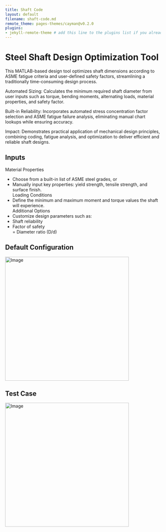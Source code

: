 ```yaml
---
title: Shaft Code
layout: default
filename: shaft-code.md
remote_theme: pages-themes/cayman@v0.2.0
plugins:
- jekyll-remote-theme # add this line to the plugins list if you already have one
--- 
```

# Steel Shaft Design Optimization Tool

This MATLAB-based design tool optimizes shaft dimensions according to ASME fatigue criteria and user-defined safety factors, streamlining a traditionally time-consuming design process.<br/>

Automated Sizing: Calculates the minimum required shaft diameter from user inputs such as torque, bending moments, alternating loads, material properties, and safety factor.<br/>

Built-in Reliability: Incorporates automated stress concentration factor selection and ASME fatigue failure analysis, eliminating manual chart lookups while ensuring accuracy.<br/>

Impact: Demonstrates practical application of mechanical design principles, combining coding, fatigue analysis, and optimization to deliver efficient and reliable shaft designs.<br/>


## Inputs

Material Properties<br/>
- Choose from a built-in list of ASME steel grades, or<br/>
- Manually input key properties: yield strength, tensile strength, and surface finish.<br/>
Loading Conditions<br/>
- Define the minimum and maximum moment and torque values the shaft will experience.<br/>
Additional Options<br/>
- Customize design parameters such as:<br/>
- Shaft reliability<br/>
- Factor of safety<br/>
= Diameter ratio (D/d)<br/>




## Default Configuration<br/>
<img width="400" height="400" alt="Image" src="https://github.com/user-attachments/assets/89e5cd04-3d8e-4645-b3be-4d729a0837ab" /><br/>
## Test Case <br/>
<img width="400" height="400" alt="Image" src="https://github.com/user-attachments/assets/4eb69f5d-1900-4947-9373-18b05c8008f0" /><br/>


